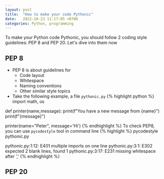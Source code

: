 ```yaml
---
layout: post
title:  "How to make your code Pythonic"
date:   2022-10-23 11:17:05 +0700
categories: Python, programming
---
```

To make your Python code Pythonic, you should follow 2 coding style guidelines: PEP 8 and PEP 20. Let's dive into them now
## PEP 8
- PEP 8 is about guidelines for
  - Code layout
  - Whitespace
  - Naming conventions
  - Other similar style topics
- Take the following example, a file `pythonic.py`
{% highlight python %}
import math, os

def printer(name,message):
  print(f"You have a new message from {name}")
  print(f"{message}")

printer(name="Peter", message='Hi')
{% endhighlight %}
To check PEP8, you can use `pycodestyle` tool in command line
{% highlight %}
pycodestyle pythonic.py

pythonic.py:1:12: E401 multiple imports on one line
pythonic.py:3:1: E302 expected 2 blank lines, found 1
pythonic.py:3:17: E231 missing whitespace after ','
{% endhighlight %}

## PEP 20
